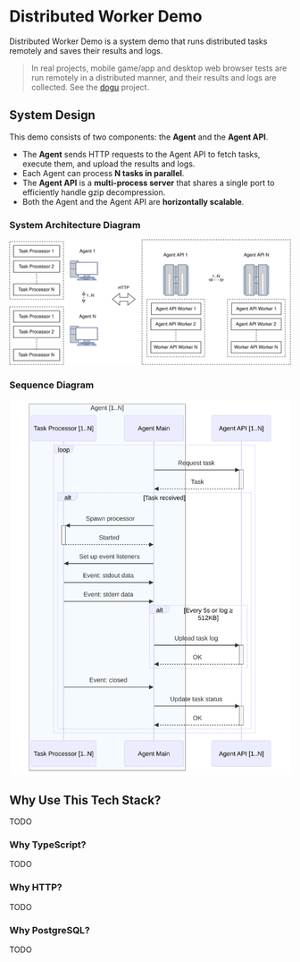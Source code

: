 # Distributed Worker Demo

Distributed Worker Demo is a system demo that runs distributed tasks remotely and saves their results and logs.

> In real projects, mobile game/app and desktop web browser tests are run remotely in a distributed manner, and their results and logs are collected.
> See the [dogu](https://github.com/dogu-team/dogu) project.

## System Design

This demo consists of two components: the **Agent** and the **Agent API**.

- The **Agent** sends HTTP requests to the Agent API to fetch tasks, execute them, and upload the results and logs.
- Each Agent can process **N tasks in parallel**.
- The **Agent API** is a **multi-process server** that shares a single port to efficiently handle gzip decompression.
- Both the Agent and the Agent API are **horizontally scalable**.

### System Architecture Diagram

![System architecture diagram](/images/system_architecture.svg)

### Sequence Diagram

![Sequence diagram](/images/sequence_diagram.svg)

## Why Use This Tech Stack?

TODO

### Why TypeScript?

TODO

### Why HTTP?

TODO

### Why PostgreSQL?

TODO
